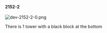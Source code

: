 #### 2152-2
![dev-2152-2-0.png](https://github.com/lil-lab/nlvr/raw/master/nlvr/dev/images/2/dev-2152-2-0.png "dev-2152-2-0.png")

There is 1 tower with a black block at the bottom